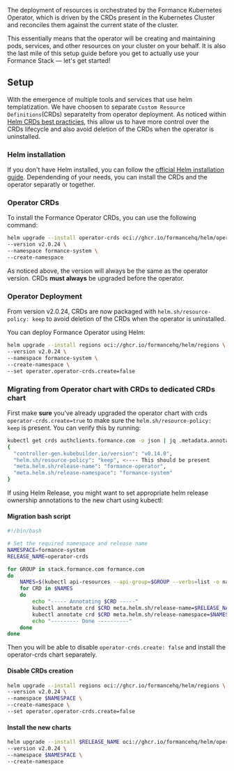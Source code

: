 The deployment of resources is orchestrated by the Formance Kubernetes Operator, which is driven by the CRDs present in the Kubernetes Cluster and reconciles them against the current state of the cluster.

This essentially means that the operator will be creating and maintaining pods, services, and other resources on your cluster on your behalf. It is also the last mile of this setup guide before you get to actually use your Formance Stack — let's get started!


## Setup


With the emergence of multiple tools and services that use helm templatization. We have choosen to separate `Custom Resource Definitions`(CRDs) separatelty from operator deployment. As noticed within [Helm CRDs best practicies](https://helm.sh/docs/chart_best_practices/custom_resource_definitions/),
this allow us to have more control over the CRDs lifecycle and also avoid deletion of the CRDs when the operator is uninstalled.

### Helm installation

If you don't have Helm installed, you can follow the [official Helm installation guide](https://helm.sh/docs/intro/install/).
Dependending of your needs, you can install the CRDs and the operator separatly or together.

### Operator CRDs
To install the Formance Operator CRDs, you can use the following command:

```bash
helm upgrade --install operator-crds oci://ghcr.io/formancehq/helm/operator-crds \
--version v2.0.24 \
--namespace formance-system \
--create-namespace
```

As noticed above, the version will always be the same as the operator version. CRDs **must always** be upgraded before the operator.

### Operator Deployment

From version v2.0.24, CRDs are now packaged with `helm.sh/resource-policy: keep` to avoid deletion of the CRDs when the operator is uninstalled.

You can deploy Formance Operator using Helm:

```bash
helm upgrade --install regions oci://ghcr.io/formancehq/helm/regions \
--version v2.0.24 \
--namespace formance-system \
--create-namespace \
--set operator.operator-crds.create=false
```

### Migrating from Operator chart with CRDs to dedicated CRDs chart

First make **sure** you've already upgraded the operator chart with crds `operator-crds.create=true` to make sure the `helm.sh/resource-policy: keep` is present.
You can verify this by running:

```bash
kubectl get crds authclients.formance.com -o json | jq .metadata.annotations                                                                                                         
{
  "controller-gen.kubebuilder.io/version": "v0.14.0",
  "helm.sh/resource-policy": "keep", <---- This should be present
  "meta.helm.sh/release-name": "formance-operator",
  "meta.helm.sh/release-namespace": "formance-system"
}
```

If using Helm Release, you might want to set appropriate helm release ownership annotations to the new chart using kubectl:

#### Migration bash script

```bash
#!/bin/bash

# Set the required namespace and release name
NAMESPACE=formance-system
RELEASE_NAME=operator-crds

for GROUP in stack.formance.com formance.com
do
    NAMES=$(kubectl api-resources --api-group=$GROUP --verbs=list -o name)
    for CRD in $NAMES
    do
        echo "----- Annotating $CRD -----"
        kubectl annotate crd $CRD meta.helm.sh/release-name=$RELEASE_NAME --overwrite
        kubectl annotate crd $CRD meta.helm.sh/release-namespace=$NAMESPACE --overwrite
        echo "--------- Done ----------"
    done
done

```

Then you will be able to disable `operator-crds.create: false` and install the operator-crds chart separately.

#### Disable CRDs creation

```bash
helm upgrade --install regions oci://ghcr.io/formancehq/helm/regions \
--version v2.0.24 \
--namespace $NAMESPACE \
--create-namespace \
--set operator.operator-crds.create=false

```

#### Install the new charts

```bash
helm upgrade --install $RELEASE_NAME oci://ghcr.io/formancehq/helm/operator-crds \
--version v2.0.24 \
--namespace $NAMESPACE \
--create-namespace
```